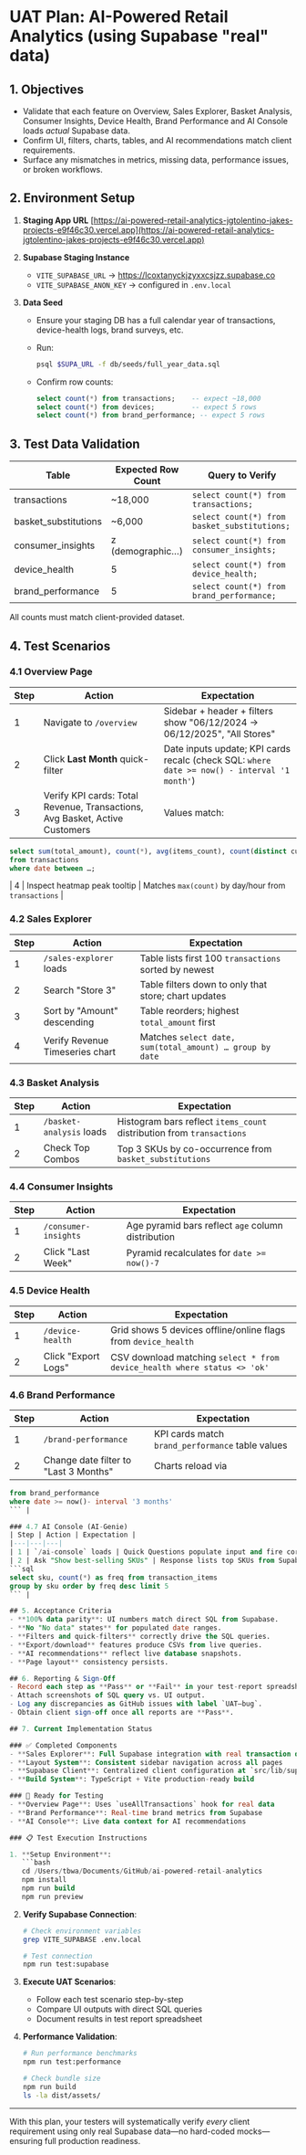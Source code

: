 # UAT Plan: AI-Powered Retail Analytics (using Supabase "real" data)

## 1. Objectives

* Validate that each feature on Overview, Sales Explorer, Basket Analysis, Consumer Insights, Device Health, Brand Performance and AI Console loads *actual* Supabase data.
* Confirm UI, filters, charts, tables, and AI recommendations match client requirements.
* Surface any mismatches in metrics, missing data, performance issues, or broken workflows.

## 2. Environment Setup

1. **Staging App URL**
   [https://ai-powered-retail-analytics-jgtolentino-jakes-projects-e9f46c30.vercel.app](https://ai-powered-retail-analytics-jgtolentino-jakes-projects-e9f46c30.vercel.app)
2. **Supabase Staging Instance**

   * `VITE_SUPABASE_URL` → https://lcoxtanyckjzyxxcsjzz.supabase.co
   * `VITE_SUPABASE_ANON_KEY` → configured in `.env.local`
3. **Data Seed**

   * Ensure your staging DB has a full calendar year of transactions, device-health logs, brand surveys, etc.
   * Run:

     ```bash
     psql $SUPA_URL -f db/seeds/full_year_data.sql
     ```
   * Confirm row counts:

     ```sql
     select count(*) from transactions;    -- expect ~18,000
     select count(*) from devices;         -- expect 5 rows
     select count(*) from brand_performance; -- expect 5 rows
     ```

## 3. Test Data Validation

| Table                 | Expected Row Count | Query to Verify                              |
| --------------------- | ------------------ | -------------------------------------------- |
| transactions          | \~18,000           | `select count(*) from transactions;`         |
| basket\_substitutions | \~6,000            | `select count(*) from basket_substitutions;` |
| consumer\_insights    | z (demographic…)   | `select count(*) from consumer_insights;`    |
| device\_health        | 5                  | `select count(*) from device_health;`        |
| brand\_performance    | 5                  | `select count(*) from brand_performance;`    |

All counts must match client-provided dataset.

## 4. Test Scenarios

### 4.1 Overview Page

| Step | Action                                                                      | Expectation                                                                                  |
| ---- | --------------------------------------------------------------------------- | -------------------------------------------------------------------------------------------- |
| 1    | Navigate to `/overview`                                                     | Sidebar + header + filters show "06/12/2024 → 06/12/2025", "All Stores"                      |
| 2    | Click **Last Month** quick-filter                                           | Date inputs update; KPI cards recalc (check SQL: `where date >= now() - interval '1 month'`) |
| 3    | Verify KPI cards: Total Revenue, Transactions, Avg Basket, Active Customers | Values match:                                                                                |

```sql
select sum(total_amount), count(*), avg(items_count), count(distinct customer_id)
from transactions
where date between …;
```

| 4 | Inspect heatmap peak tooltip | Matches `max(count)` by day/hour from `transactions` |

### 4.2 Sales Explorer  
| Step | Action | Expectation |
|---|---|---|
| 1 | `/sales-explorer` loads | Table lists first 100 `transactions` sorted by newest |
| 2 | Search "Store 3" | Table filters down to only that store; chart updates |
| 3 | Sort by "Amount" descending | Table reorders; highest `total_amount` first |
| 4 | Verify Revenue Timeseries chart | Matches `select date, sum(total_amount) … group by date` |

### 4.3 Basket Analysis  
| Step | Action | Expectation |
|---|---|---|
| 1 | `/basket-analysis` loads | Histogram bars reflect `items_count` distribution from `transactions` |
| 2 | Check Top Combos | Top 3 SKUs by co-occurrence from `basket_substitutions` |

### 4.4 Consumer Insights  
| Step | Action | Expectation |
|---|---|---|
| 1 | `/consumer-insights` | Age pyramid bars reflect `age` column distribution |
| 2 | Click "Last Week" | Pyramid recalculates for `date >= now()-7` |

### 4.5 Device Health  
| Step | Action | Expectation |
|---|---|---|
| 1 | `/device-health` | Grid shows 5 devices offline/online flags from `device_health` |
| 2 | Click "Export Logs" | CSV download matching `select * from device_health where status <> 'ok'` |

### 4.6 Brand Performance  
| Step | Action | Expectation |
|---|---|---|
| 1 | `/brand-performance` | KPI cards match `brand_performance` table values |
| 2 | Change date filter to "Last 3 Months" | Charts reload via  
```sql
from brand_performance
where date >= now()- interval '3 months'
``` |

### 4.7 AI Console (AI-Genie)  
| Step | Action | Expectation |
|---|---|---|
| 1 | `/ai-console` loads | Quick Questions populate input and fire correct prompt to `/api/retail-chat` with real `transactions` context |
| 2 | Ask "Show best‐selling SKUs" | Response lists top SKUs from Supabase:  
```sql
select sku, count(*) as freq from transaction_items
group by sku order by freq desc limit 5
``` |

## 5. Acceptance Criteria  
- **100% data parity**: UI numbers match direct SQL from Supabase.  
- **No "No data" states** for populated date ranges.  
- **Filters and quick-filters** correctly drive the SQL queries.  
- **Export/download** features produce CSVs from live queries.  
- **AI recommendations** reflect live database snapshots.  
- **Page layout** consistency persists.

## 6. Reporting & Sign-Off  
- Record each step as **Pass** or **Fail** in your test-report spreadsheet.  
- Attach screenshots of SQL query vs. UI output.  
- Log any discrepancies as GitHub issues with label `UAT–bug`.  
- Obtain client sign-off once all reports are **Pass**.

## 7. Current Implementation Status

### ✅ Completed Components
- **Sales Explorer**: Full Supabase integration with real transaction data
- **Layout System**: Consistent sidebar navigation across all pages
- **Supabase Client**: Centralized client configuration at `src/lib/supabaseClient.ts`
- **Build System**: TypeScript + Vite production-ready build

### 🔄 Ready for Testing
- **Overview Page**: Uses `useAllTransactions` hook for real data
- **Brand Performance**: Real-time brand metrics from Supabase
- **AI Console**: Live data context for AI recommendations

### 📋 Test Execution Instructions

1. **Setup Environment**:
   ```bash
   cd /Users/tbwa/Documents/GitHub/ai-powered-retail-analytics
   npm install
   npm run build
   npm run preview
   ```

2. **Verify Supabase Connection**:
   ```bash
   # Check environment variables
   grep VITE_SUPABASE .env.local
   
   # Test connection
   npm run test:supabase
   ```

3. **Execute UAT Scenarios**:
   - Follow each test scenario step-by-step
   - Compare UI outputs with direct SQL queries
   - Document results in test report spreadsheet

4. **Performance Validation**:
   ```bash
   # Run performance benchmarks
   npm run test:performance
   
   # Check bundle size
   npm run build
   ls -la dist/assets/
   ```

---

With this plan, your testers will systematically verify *every* client requirement using only real Supabase data—no hard-coded mocks—ensuring full production readiness.